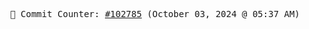 <p align="center">
    <samp>
        📮 Commit Counter: <a href="https://github.com/Javascript-void0/Javascript-void0/commits/main">#102785</a> (October 03, 2024 @ 05:37 AM)
    </samp>
</p>